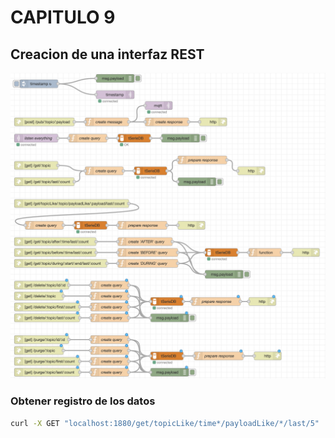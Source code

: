 # CAPITULO 9
## Creacion de una interfaz REST

<p align="center">
  <img src="https://github.com/Javozz/IoT/blob/main/Capitulo%209/imagenes/Flow.png" width="950" title="hover text">
</p>

### Obtener registro de los datos

```bash
curl -X GET "localhost:1880/get/topicLike/time*/payloadLike/*/last/5"
```
